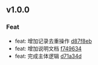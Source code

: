 ## v1.0.0

### Feat
- feat: 增加记录去重操作 [d87f8eb](https://hub.com/x-dirve/changelog/commit/d87f8eb4cbf96acf6c54813f5d1be9e0ef807cd6)
- feat: 增加说明文档 [f749634](https://hub.com/x-dirve/changelog/commit/f7496341587a40faae2515059086d79ca71e853a)
- feat: 完成主体逻辑 [d71a34d](https://hub.com/x-dirve/changelog/commit/d71a34d8801541dcbf8bd5b50be3608226df158c)

